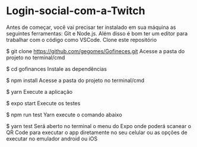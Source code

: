 # Login-social-com-a-Twitch



Antes de começar, você vai precisar ter instalado em sua máquina as seguintes ferramentas: Git e Node.js. Além disso é bom ter um editor para trabalhar com o código como VSCode. 
Clone este repositório

$ git clone https://github.com/gegomes/Gofineces.git
Acesse a pasta do projeto no terminal/cmd

$ cd gofinances
Instale as dependências

$ npm install
Acesse a pasta do projeto no terminal/cmd

$ yarn
Execute a aplicação

$ expo start
Execute os testes

$ npm run test
Yarn execute o comando abaixo

$ yarn test
Será aberto no terminal o menu do Expo onde poderá scanear o QR Code para executar o app diretamente no seu celular ou as opções de executar no emulador android ou iOS

